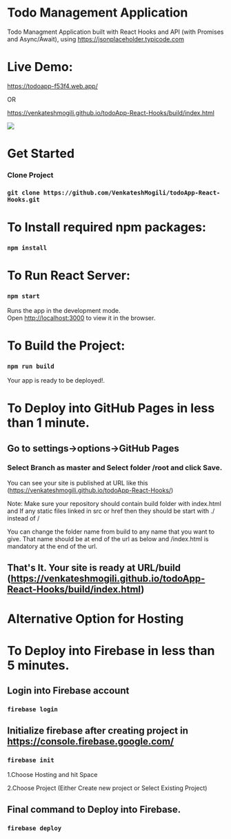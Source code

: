 # Todo Management Application
Todo Managment Application built with React Hooks and API (with Promises and Async/Await), using https://jsonplaceholder.typicode.com

# Live Demo:
https://todoapp-f53f4.web.app/

OR

https://venkateshmogili.github.io/todoApp-React-Hooks/build/index.html

<img src="./src/output/demo.gif" />

# Get Started
### Clone Project
### `git clone https://github.com/VenkateshMogili/todoApp-React-Hooks.git`

# To Install required npm packages:
### `npm install`

# To Run React Server:
### `npm start`

Runs the app in the development mode.<br />
Open [http://localhost:3000](http://localhost:3000) to view it in the browser.

# To Build the Project:
### `npm run build`

Your app is ready to be deployed!.

# To Deploy into GitHub Pages in less than 1 minute.

## Go to settings->options->GitHub Pages
### Select Branch as master and Select folder /root and click Save.
You can see your site is published at URL like this (https://venkateshmogili.github.io/todoApp-React-Hooks/)

Note: Make sure your repository should contain build folder with index.html and If any static files linked in src or href then they should be start with ./ instead of /

You can change the folder name from build to any name that you want to give. That name should be at end of the url as below and /index.html is mandatory at the end of the url.

## That's It. Your site is ready at URL/build  (https://venkateshmogili.github.io/todoApp-React-Hooks/build/index.html)


# Alternative Option for Hosting 
# To Deploy into Firebase in less than 5 minutes.

## Login into Firebase account
### `firebase login`


## Initialize firebase after creating project in https://console.firebase.google.com/
### `firebase init`
1.Choose Hosting and hit Space

2.Choose Project (Either Create new project or Select Existing Project)

## Final command to Deploy into Firebase.
### `firebase deploy`
